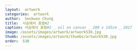 ```yaml
---
layout:  artwork
categories:  artwork
author:  Seokwoo Chung
title:  사슴에서 표범#2
caption: 사슴에서 표범#2 _ oil on canvas _ 200 x 145cm _ 2017
image: /assets/images/artwork/artwork530.jpg
thumb: /assets/images/artwork/thumbs/artwork530.jpg
order:  530
---
```


